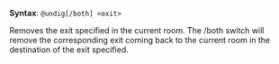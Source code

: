 **Syntax**: `@undig[/both] <exit>`

Removes the exit specified in the current room. The /both switch will remove the corresponding exit coming back to the current room in the destination of the exit specified.